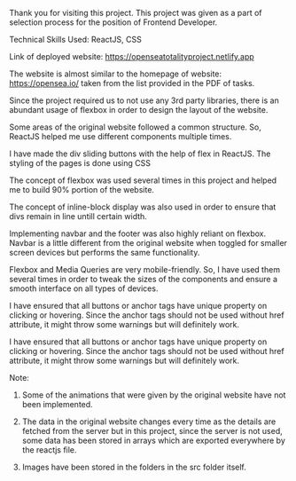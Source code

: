 Thank you for visiting this project. This project was given as a part of selection process for the position of Frontend Developer.

Technical Skills Used: ReactJS, CSS

Link of deployed website: https://openseatotalityproject.netlify.app

The website is almost similar to the homepage of website: https://opensea.io/ taken from the list provided in the PDF of tasks.

Since the project required us to not use any 3rd party libraries, there is an abundant usage of flexbox in order to design the layout of the website.

Some areas of the original website followed a common structure. So, ReactJS helped me use different components multiple times.

I have made the div sliding buttons with the help of flex in ReactJS. The styling of the pages is done using CSS

The concept of flexbox was used several times in this project and helped me to build 90% portion of the website.

The concept of inline-block display was also used in order to ensure that divs remain in line untill certain width.

Implementing navbar and the footer was also highly reliant on flexbox. Navbar is a little different from the original website when toggled for smaller screen devices but performs the same functionality.

Flexbox and Media Queries are very mobile-friendly. So, I have used them several times in order to tweak the sizes of the components and ensure a smooth interface on all types of devices.


I have ensured that all buttons or anchor tags have unique property on clicking or hovering. Since the anchor tags should not be used without href attribute, it might throw some warnings but will definitely work.

I have ensured that all buttons or anchor tags have unique property on clicking or hovering. Since the anchor tags should not be used without href attribute, it might throw some warnings but will definitely work. 


Note:

1. Some of the animations that were given by the original website have not been implemented.

2. The data in the original website changes every time as the details are fetched from the server but in this project, since the server is not used, some data has been stored in arrays which are exported everywhere by the reactjs file.

3. Images have been stored in the folders in the src folder itself.